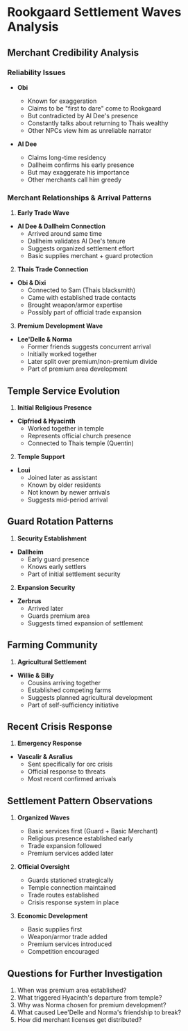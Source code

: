 # Rookgaard Settlement Waves Analysis

## Merchant Credibility Analysis
### Reliability Issues
- **Obi**
  - Known for exaggeration
  - Claims to be "first to dare" come to Rookgaard
  - But contradicted by Al Dee's presence
  - Constantly talks about returning to Thais wealthy
  - Other NPCs view him as unreliable narrator

- **Al Dee**
  - Claims long-time residency
  - Dallheim confirms his early presence
  - But may exaggerate his importance
  - Other merchants call him greedy

### Merchant Relationships & Arrival Patterns

1. **Early Trade Wave**
- **Al Dee & Dallheim Connection**
  - Arrived around same time
  - Dallheim validates Al Dee's tenure
  - Suggests organized settlement effort
  - Basic supplies merchant + guard protection

2. **Thais Trade Connection**
- **Obi & Dixi**
  - Connected to Sam (Thais blacksmith)
  - Came with established trade contacts
  - Brought weapon/armor expertise
  - Possibly part of official trade expansion

3. **Premium Development Wave**
- **Lee'Delle & Norma**
  - Former friends suggests concurrent arrival
  - Initially worked together
  - Later split over premium/non-premium divide
  - Part of premium area development

## Temple Service Evolution

1. **Initial Religious Presence**
- **Cipfried & Hyacinth**
  - Worked together in temple
  - Represents official church presence
  - Connected to Thais temple (Quentin)

2. **Temple Support**
- **Loui**
  - Joined later as assistant
  - Known by older residents
  - Not known by newer arrivals
  - Suggests mid-period arrival

## Guard Rotation Patterns

1. **Security Establishment**
- **Dallheim**
  - Early guard presence
  - Knows early settlers
  - Part of initial settlement security

2. **Expansion Security**
- **Zerbrus**
  - Arrived later
  - Guards premium area
  - Suggests timed expansion of settlement

## Farming Community

1. **Agricultural Settlement**
- **Willie & Billy**
  - Cousins arriving together
  - Established competing farms
  - Suggests planned agricultural development
  - Part of self-sufficiency initiative

## Recent Crisis Response

1. **Emergency Response**
- **Vascalir & Asralius**
  - Sent specifically for orc crisis
  - Official response to threats
  - Most recent confirmed arrivals

## Settlement Pattern Observations

1. **Organized Waves**
   - Basic services first (Guard + Basic Merchant)
   - Religious presence established early
   - Trade expansion followed
   - Premium services added later

2. **Official Oversight**
   - Guards stationed strategically
   - Temple connection maintained
   - Trade routes established
   - Crisis response system in place

3. **Economic Development**
   - Basic supplies first
   - Weapon/armor trade added
   - Premium services introduced
   - Competition encouraged

## Questions for Further Investigation
1. When was premium area established?
2. What triggered Hyacinth's departure from temple?
3. Why was Norma chosen for premium development?
4. What caused Lee'Delle and Norma's friendship to break?
5. How did merchant licenses get distributed? 